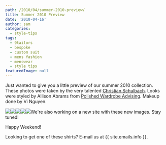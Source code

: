 ```yaml
---
path: /2010/04/summer-2010-preview/
title: Summer 2010 Preview
date: '2010-04-16'
author: sam
categories:
  - style-tips
tags:
  - 9tailors
  - bespoke
  - custom suit
  - mens fashion
  - menswear
  - style tips
featuredImage: null
---
```

Just wanted to give you a little preview of our summer 2010 collection. These photos were taken by the very talented [Christian Schulbach](http://christianschlubach.com/). Looks were styled by Allison Abrams from [Polished Wardrobe Advising](http://polishedadvising.com/). Makeup done by Vi Nguyen.

[![](http://2.bp.blogspot.com/_RlJ3L7W6dBw/S8jQ0yc4f-I/AAAAAAAAIRo/uTE4iIDjarY/s320/_MG_2434-100442.jpg)](http://2.bp.blogspot.com/_RlJ3L7W6dBw/S8jQ0yc4f-I/AAAAAAAAIRo/uTE4iIDjarY/s1600/_MG_2434-100442.jpg)[![](http://2.bp.blogspot.com/_RlJ3L7W6dBw/S8jQ1PKLYwI/AAAAAAAAIRw/y6zLQ_x6D2o/s320/_MG_2477-100445.jpg)](http://2.bp.blogspot.com/_RlJ3L7W6dBw/S8jQ1PKLYwI/AAAAAAAAIRw/y6zLQ_x6D2o/s1600/_MG_2477-100445.jpg)[![](http://2.bp.blogspot.com/_RlJ3L7W6dBw/S8jQ1sUFwgI/AAAAAAAAIR4/iCWZKO4P06o/s320/_MG_2506-Edit-100449.jpg)](http://2.bp.blogspot.com/_RlJ3L7W6dBw/S8jQ1sUFwgI/AAAAAAAAIR4/iCWZKO4P06o/s1600/_MG_2506-Edit-100449.jpg)[![](http://2.bp.blogspot.com/_RlJ3L7W6dBw/S8jQDhhBz6I/AAAAAAAAIRQ/ZVM6Z9WAetk/s320/_MG_2372-100428.jpg)](http://2.bp.blogspot.com/_RlJ3L7W6dBw/S8jQDhhBz6I/AAAAAAAAIRQ/ZVM6Z9WAetk/s1600/_MG_2372-100428.jpg)[![](http://3.bp.blogspot.com/_RlJ3L7W6dBw/S8jQ0Z3LtNI/AAAAAAAAIRg/-v6IgKpKG8A/s320/_MG_2409-100436.jpg)](http://3.bp.blogspot.com/_RlJ3L7W6dBw/S8jQ0Z3LtNI/AAAAAAAAIRg/-v6IgKpKG8A/s1600/_MG_2409-100436.jpg)We're also working on a new site with these new images. Stay tuned!

Happy Weekend!

Looking to get one of these shirts? E-mail us at {{ site.emails.info }}.